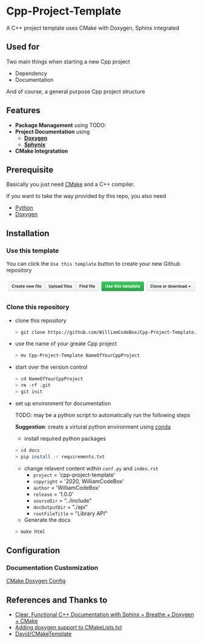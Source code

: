 # Cpp-Project-Template

A C++ project template uses CMake with Doxygen, Sphinx integrated

## Used for

Two main things when starting a new Cpp project

- Dependency
- Documentation

And of course, a general purpose Cpp project structure

## Features

- **Package Management** using
  TODO:
- **Project Documentation** using
  - **[Doxygen](https://github.com/doxygen/doxygen)**
  - **[Sphynix](https://github.com/sphinx-doc/sphinx/)**
- **CMake Integratation**

## Prerequisite

Basically you just need [CMake](https://cmake.org) and a C++ compiler.

If you want to take the way provided by this repo, you also need

- [Python](https://www.python.org)
- [Doxygen](https://github.com/doxygen/doxygen)

## Installation

### Use this template

You can click the `Use this template` button to create your new Github repository

![Use this template](./images/use-this-template.png)

### Clone this repository

- clone this repository
  ```bash
  > git clone https://github.com/WilliamCodeBox/Cpp-Project-Template.git
  ```
- use the name of your greate Cpp project
  ```bash
  > mv Cpp-Project-Template NameOfYourCppProject
  ```
- start over the version control
  ```bash
  > cd NameOfYourCppProject
  > rm -rf .git
  > git init
  ```
- set up environment for documentation

  TODO: may be a python script to automatically run the following steps

  **Suggestion**: create a virtural python environment using [conda](https://docs.conda.io/en/latest/)

  - install required python packages

  ```bash
  > cd docs
  > pip install -r requirements.txt
  ```

  - change relavent content within `conf.py` and `index.rst`
    - `project` = 'cpp-project-template'
    - `copyright` = '2020, WilliamCodeBox'
    - `author` = 'WilliamCodeBox'
    - `release` = '1.0.0'
    - `sourceDir` = "../include"
    - `docOutputDir` = "./api"
    - `rootFileTitle` = "Library API"
  - Generate the docs

  ```bash
  > make html
  ```

## Configuration

### Documentation Customization

[CMake Doxygen Config](https://cmake.org/cmake/help/latest/module/FindDoxygen.html)

## References and Thanks to

- [Clear, Functional C++ Documentation with Sphinx + Breathe + Doxygen + CMake](https://devblogs.microsoft.com/cppblog/clear-functional-c-documentation-with-sphinx-breathe-doxygen-cmake/)
- [Adding doxygen support to CMakeLists.txt](http://www.miscdebris.net/blog/2019/02/25/adding-doxygen-support-to-cmakelists-txt/)
- [David/CMakeTemplate](https://github.com/DavidAce/CMakeTemplate)
